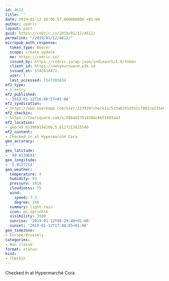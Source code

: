 ```yaml
---
id: 4612
title: ''
date: 2019-01-12 16:06:57.000000000 +01:00
author: cedric
layout: post
guid: https://cedric.io/2019/01/12/4612/
permalink: "/2019/01/12/4612/"
micropub_auth_response:
  token_type: Bearer
  scope: create update
  me: https://cedric.io/
  issued_by: https://cedric.io/wp-json/indieauth/1.0/token
  client_id: https://ownyourswarm.p3k.io
  issued_at: 1542614471
  user: 1
  last_accessed: 1547305634
mf2_type:
- h-entry
mf2_published:
- '2019-01-12T16:06:57+01:00'
mf2_syndication:
- https://www.swarmapp.com/user/223939/checkin/5c3a0291d552c7002ce235e0
mf2_checkin:
- https://foursquare.com/v/588a653518384c6bf1693aa3
mf2_location:
- geo:49.613969194166,5.8127213625546
mf2_content:
- Checked in at Hypermarché Cora
geo_accuracy:
- ''
geo_latitude:
- '49.6139692'
geo_longitude:
- '5.8127214'
geo_weather:
  temperature: 4
  humidity: 93
  pressure: 1018
  cloudiness: 75
  wind:
    speed: 7.2
    degree: 240
  summary: light rain
  icon: wi-sprinkle
  visibility: 3500
  sunrise: '2019-01-12T08:29:48+01:00'
  sunset: '2019-01-12T17:00:05+01:00'
geo_timezone:
- Europe/Brussels
categories:
- Non classé
format: status
kind:
- Checkin
---
```

Checked in at Hypermarché Cora